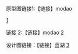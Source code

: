 
原型图链接1:【链接】modao

[1](https://modao.cc/app/84b213ecd5ef7f0f752be66d0d940e6d54fd012e?simulator_type=device&sticky#screen=skrq48n57xqddbf)

链接 2:【链接】modao
[2](https://modao.cc/app/409654aeca72a9538874ec73805e9963390298d5?simulator_type=device&sticky#screen=skrvfjnj1jdg3ii)

设计图链接：【链接】蓝湖
[3](https://lanhuapp.com/web/#/item/project/detailDetach?pid=4ad80a6c-a9c7-4cf7-88e7-de91b5e7f4e8&project_id=4ad80a6c-a9c7-4cf7-88e7-de91b5e7f4e8&image_id=f810b34f-0514-43af-9f11-933745f731cf)